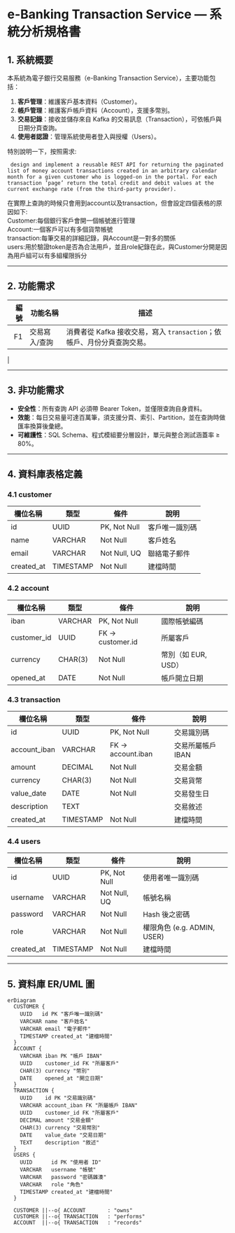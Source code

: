 # e-Banking Transaction Service — 系統分析規格書

## 1. 系統概要

本系統為電子銀行交易服務（e-Banking Transaction Service），主要功能包括：
1. **客戶管理**：維護客戶基本資料（Customer）。
2. **帳戶管理**：維護客戶帳戶資料（Account），支援多幣別。
3. **交易記錄**：接收並儲存來自 Kafka 的交易訊息（Transaction），可依帳戶與日期分頁查詢。
4. **使用者認證**：管理系統使用者登入與授權（Users）。

特別說明一下，按照需求:
```
 design and implement a reusable REST API for returning the paginated list of money account transactions created in an arbitrary calendar month for a given customer who is logged-on in the portal. For each transaction ‘page’ return the total credit and debit values at the current exchange rate (from the third-party provider). 
```
在實際上查詢的時候只會用到account以及transaction，但會設定四個表格的原因如下:  
Customer:每個銀行客戶會開一個帳號進行管理  
Account:一個客戶可以有多個貨幣帳號  
transaction:每筆交易的詳細記錄，與Account是一對多的關係  
users:用於驗證token是否為合法用戶，並且role紀錄在此，與Customer分開是因為用戶組可以有多組權限拆分  

---

## 2. 功能需求

| 編號 | 功能名稱       | 描述                                                         |
|----:|--------------|------------------------------------------------------------|
| F1  | 交易寫入/查詢   | 消費者從 Kafka 接收交易，寫入 `transaction`；依帳戶、月份分頁查詢交易。                     |
| 

---

## 3. 非功能需求

- **安全性**：所有查詢 API 必須帶 Bearer Token，並僅限查詢自身資料。
- **效能**：每日交易量可達百萬筆，須支援分頁、索引、Partition，並在查詢時做匯率換算後彙總。
- **可維護性**：SQL Schema、程式模組要分層設計，單元與整合測試涵蓋率 ≥ 80%。

---

## 4. 資料庫表格定義

### 4.1 customer

| 欄位名稱    | 類型        | 條件          | 說明            |
|-----------|-----------|-------------|----------------|
| id        | UUID      | PK, Not Null | 客戶唯一識別碼    |
| name      | VARCHAR   | Not Null    | 客戶姓名         |
| email     | VARCHAR   | Not Null, UQ | 聯絡電子郵件      |
| created_at| TIMESTAMP | Not Null    | 建檔時間         |

### 4.2 account

| 欄位名稱      | 類型      | 條件             | 說明               |
|-------------|---------|----------------|------------------|
| iban        | VARCHAR | PK, Not Null     | 國際帳號編碼         |
| customer_id | UUID    | FK → customer.id | 所屬客戶             |
| currency    | CHAR(3) | Not Null         | 幣別（如 EUR, USD） |
| opened_at   | DATE    | Not Null         | 帳戶開立日期         |

### 4.3 transaction

| 欄位名稱        | 類型        | 條件              | 說明                             |
|---------------|-----------|-----------------|--------------------------------|
| id            | UUID      | PK, Not Null      | 交易識別碼                         |
| account_iban  | VARCHAR   | FK → account.iban | 交易所屬帳戶 IBAN                  |
| amount        | DECIMAL   | Not Null         | 交易金額                           |
| currency      | CHAR(3)   | Not Null         | 交易貨幣                           |
| value_date    | DATE      | Not Null         | 交易發生日                         |
| description   | TEXT      |                 | 交易敘述                           |
| created_at| TIMESTAMP | Not Null      | 建檔時間           |

### 4.4 users

| 欄位名稱    | 類型        | 條件           | 說明               |
|-----------|-----------|--------------|------------------|
| id        | UUID      | PK, Not Null  | 使用者唯一識別碼     |
| username  | VARCHAR   | Not Null, UQ  | 帳號名稱           |
| password  | VARCHAR   | Not Null      | Hash 後之密碼      |
| role      | VARCHAR   | Not Null      | 權限角色 (e.g. ADMIN, USER) |
| created_at| TIMESTAMP | Not Null      | 建檔時間           |

---

## 5. 資料庫 ER/UML 圖

```mermaid
erDiagram
  CUSTOMER {
    UUID   id PK "客戶唯一識別碼"
    VARCHAR name "客戶姓名"
    VARCHAR email "電子郵件"
    TIMESTAMP created_at "建檔時間"
  }
  ACCOUNT {
    VARCHAR iban PK "帳戶 IBAN"
    UUID    customer_id FK "所屬客戶"
    CHAR(3) currency "幣別"
    DATE    opened_at "開立日期"
  }
  TRANSACTION {
    UUID    id PK "交易識別碼"
    VARCHAR account_iban FK "所屬帳戶 IBAN"
    UUID    customer_id FK "所屬客戶"
    DECIMAL amount "交易金額"
    CHAR(3) currency "交易幣別"
    DATE    value_date "交易日期"
    TEXT    description "敘述"
  }
  USERS {
    UUID      id PK "使用者 ID"
    VARCHAR   username "帳號"
    VARCHAR   password "密碼雜湊"
    VARCHAR   role "角色"
    TIMESTAMP created_at "建檔時間"
  }

  CUSTOMER ||--o{ ACCOUNT       : "owns"
  CUSTOMER ||--o{ TRANSACTION   : "performs"
  ACCOUNT  ||--o{ TRANSACTION   : "records"
  
```

